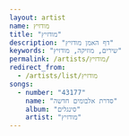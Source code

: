```yaml
---
layout: artist
name: מודזיץ
title: "מודזיץ"
description: "דף האמן מודזיץ"
keywords: "שירים, מוזיקה, מודזיץ"
permalink: /artists/מודזיץ/
redirect_from:
  - /artists/list/מודזיץ
songs:
  - number: "43177"
    name: "סדרת אלבומים חדשה"
    album: "סינגלים"
    artist: "מודזיץ"
---
```

